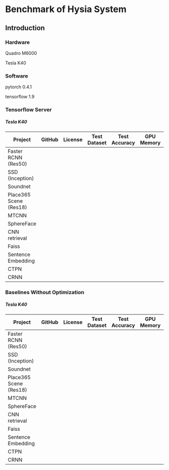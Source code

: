 # Benchmark of Hysia System

## Introduction

### Hardware

Quadro M6000

Tesla K40 


### Software

pytorch 0.4.1

tensorflow 1.9

### Tensorflow Server

##### Tesla K40


| Project                | GitHub | License | Test Dataset | Test Accuracy | GPU Memory | Inference Speed |
|------------------------|--------|---------|--------------|---------------|------------|-----------------|
| Faster RCNN (Res50)    |        |         |              |               |            |                 |
| SSD (Inception)        |        |         |              |               |            |                 |
| Soundnet               |        |         |              |               |            |                 |
| Place365 Scene (Res18) |        |         |              |               |            |                 |
| MTCNN                  |        |         |              |               |            |                 |
| SphereFace             |        |         |              |               |            |                 |
| CNN retrieval          |        |         |              |               |            |                 |
| Faiss                  |        |         |              |               |            |                 |
| Sentence Embedding     |        |         |              |               |            |                 |
| CTPN                   |        |         |              |               |            |                 |
| CRNN                   |        |         |              |               |            |                 |



### Baselines Without Optimization

##### Tesla K40

| Project                | GitHub | License | Test Dataset | Test Accuracy | GPU Memory | Inference Speed |
|------------------------|--------|---------|--------------|---------------|------------|-----------------|
| Faster RCNN (Res50)    |        |         |              |               |            |                 |
| SSD (Inception)        |        |         |              |               |            |                 |
| Soundnet               |        |         |              |               |            |                 |
| Place365 Scene (Res18) |        |         |              |               |            |                 |
| MTCNN                  |        |         |              |               |            |                 |
| SphereFace             |        |         |              |               |            |                 |
| CNN retrieval          |        |         |              |               |            |                 |
| Faiss                  |        |         |              |               |            |                 |
| Sentence Embedding     |        |         |              |               |            |                 |
| CTPN                   |        |         |              |               |            |                 |
| CRNN                   |        |         |              |               |            |                 |




